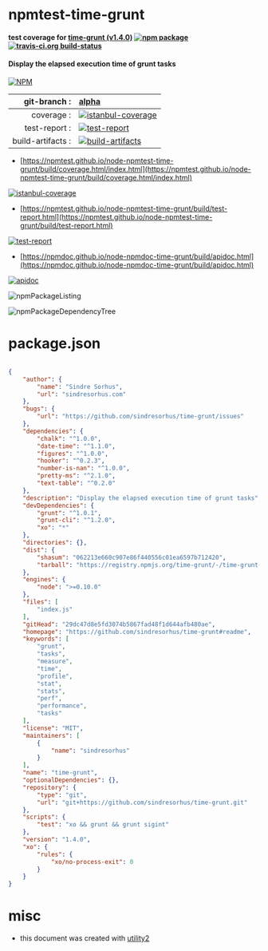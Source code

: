 # npmtest-time-grunt

#### test coverage for  [time-grunt (v1.4.0)](https://github.com/sindresorhus/time-grunt#readme)  [![npm package](https://img.shields.io/npm/v/npmtest-time-grunt.svg?style=flat-square)](https://www.npmjs.org/package/npmtest-time-grunt) [![travis-ci.org build-status](https://api.travis-ci.org/npmtest/node-npmtest-time-grunt.svg)](https://travis-ci.org/npmtest/node-npmtest-time-grunt)

#### Display the elapsed execution time of grunt tasks

[![NPM](https://nodei.co/npm/time-grunt.png?downloads=true&downloadRank=true&stars=true)](https://www.npmjs.com/package/time-grunt)

| git-branch : | [alpha](https://github.com/npmtest/node-npmtest-time-grunt/tree/alpha)|
|--:|:--|
| coverage : | [![istanbul-coverage](https://npmtest.github.io/node-npmtest-time-grunt/build/coverage.badge.svg)](https://npmtest.github.io/node-npmtest-time-grunt/build/coverage.html/index.html)|
| test-report : | [![test-report](https://npmtest.github.io/node-npmtest-time-grunt/build/test-report.badge.svg)](https://npmtest.github.io/node-npmtest-time-grunt/build/test-report.html)|
| build-artifacts : | [![build-artifacts](https://npmtest.github.io/node-npmtest-time-grunt/glyphicons_144_folder_open.png)](https://github.com/npmtest/node-npmtest-time-grunt/tree/gh-pages/build)|

- [https://npmtest.github.io/node-npmtest-time-grunt/build/coverage.html/index.html](https://npmtest.github.io/node-npmtest-time-grunt/build/coverage.html/index.html)

[![istanbul-coverage](https://npmtest.github.io/node-npmtest-time-grunt/build/screenCapture.buildCi.browser.%252Ftmp%252Fbuild%252Fcoverage.lib.html.png)](https://npmtest.github.io/node-npmtest-time-grunt/build/coverage.html/index.html)

- [https://npmtest.github.io/node-npmtest-time-grunt/build/test-report.html](https://npmtest.github.io/node-npmtest-time-grunt/build/test-report.html)

[![test-report](https://npmtest.github.io/node-npmtest-time-grunt/build/screenCapture.buildCi.browser.%252Ftmp%252Fbuild%252Ftest-report.html.png)](https://npmtest.github.io/node-npmtest-time-grunt/build/test-report.html)

- [https://npmdoc.github.io/node-npmdoc-time-grunt/build/apidoc.html](https://npmdoc.github.io/node-npmdoc-time-grunt/build/apidoc.html)

[![apidoc](https://npmdoc.github.io/node-npmdoc-time-grunt/build/screenCapture.buildCi.browser.%252Ftmp%252Fbuild%252Fapidoc.html.png)](https://npmdoc.github.io/node-npmdoc-time-grunt/build/apidoc.html)

![npmPackageListing](https://npmtest.github.io/node-npmtest-time-grunt/build/screenCapture.npmPackageListing.svg)

![npmPackageDependencyTree](https://npmtest.github.io/node-npmtest-time-grunt/build/screenCapture.npmPackageDependencyTree.svg)



# package.json

```json

{
    "author": {
        "name": "Sindre Sorhus",
        "url": "sindresorhus.com"
    },
    "bugs": {
        "url": "https://github.com/sindresorhus/time-grunt/issues"
    },
    "dependencies": {
        "chalk": "^1.0.0",
        "date-time": "^1.1.0",
        "figures": "^1.0.0",
        "hooker": "^0.2.3",
        "number-is-nan": "^1.0.0",
        "pretty-ms": "^2.1.0",
        "text-table": "^0.2.0"
    },
    "description": "Display the elapsed execution time of grunt tasks",
    "devDependencies": {
        "grunt": "^1.0.1",
        "grunt-cli": "^1.2.0",
        "xo": "*"
    },
    "directories": {},
    "dist": {
        "shasum": "062213e660c907e86f440556c01ea6597b712420",
        "tarball": "https://registry.npmjs.org/time-grunt/-/time-grunt-1.4.0.tgz"
    },
    "engines": {
        "node": ">=0.10.0"
    },
    "files": [
        "index.js"
    ],
    "gitHead": "29dc47d8e5fd3074b5867fad48f1d644afb480ae",
    "homepage": "https://github.com/sindresorhus/time-grunt#readme",
    "keywords": [
        "grunt",
        "tasks",
        "measure",
        "time",
        "profile",
        "stat",
        "stats",
        "perf",
        "performance",
        "tasks"
    ],
    "license": "MIT",
    "maintainers": [
        {
            "name": "sindresorhus"
        }
    ],
    "name": "time-grunt",
    "optionalDependencies": {},
    "repository": {
        "type": "git",
        "url": "git+https://github.com/sindresorhus/time-grunt.git"
    },
    "scripts": {
        "test": "xo && grunt && grunt sigint"
    },
    "version": "1.4.0",
    "xo": {
        "rules": {
            "xo/no-process-exit": 0
        }
    }
}
```



# misc
- this document was created with [utility2](https://github.com/kaizhu256/node-utility2)
